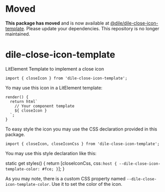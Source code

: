# Moved

**This package has moved** and is now available at [@dile/dile-close-icon-template](https://github.com/Polydile/dile-components). Please update your dependencies. This repository is no longer maintained.

# dile-close-icon-template

LitElement Template to implement a close icon

```
import { closeIcon } from 'dile-close-icon-template';
```

Yo may use this icon in a LitElement template:

```
render() {
  return html`
    // Your component template
    ${ closeIcon }
  `;
}
```

To easy style the icon you may use the CSS declaration provided in this package.

```
import { closeIcon, closeIconCss } from 'dile-close-icon-template';
```

You may use this style declaration like this:

static get styles() {
  return [closeIconCss, css`
    :host {
        --dile-close-icon-template-color: #fce;
      }
  `];
}

As you may note, there is a custom CSS property named ```--dile-close-icon-template-color```. Use it to set the color of the icon.